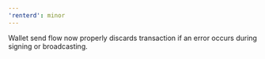 ```yaml
---
'renterd': minor
---
```


Wallet send flow now properly discards transaction if an error occurs during signing or broadcasting.
